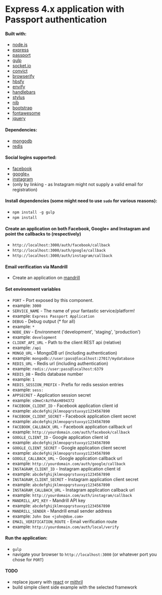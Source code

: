 Express 4.x application with Passport authentication
====================================================

#### Built with:
* [node.js](http://www.nodejs.org/)
* [express](http://www.expressjs.com/)
* [passport](http://www.passportjs.org/)
* [gulp](http://www.gulpjs.com/)
* [socket.io](http://www.socket.io/)
* [convict](http://github.com/mozilla/node-convict/)
* [browserify](http://www.browserify.org/)
 * [hbsfy](http://github.com/epeli/node-hbsfy/)
 * [envify](http://github.com/hughsk/envify/)
* [handlebars](http://handlebarsjs.com/)
* [stylus](http://learnboost.github.io/stylus/)
 * [nib](http://visionmedia.github.io/nib/)
* [bootstrap](http://getbootstrap.com/)
* [fontawesome](http://fortawesome.github.io/Font-Awesome/)
* [jquery](http://www.jquery.com/)

#### Dependencies:
* [mongodb](http://www.mongodb.org/)
* [redis](http://redis.io/)

#### Social logins supported:
* [facebook](http://developers.facebook.com/)
* [google+](http://developers.google.com/+/)
* [instagram](http://instagram.com/developer/)
 * (only by linking - as Instagram might not supply a valid email for registration)

#### Install dependencies (some might need to use `sudo` for various reasons): ###
* `npm install -g gulp`
* `npm install`

#### Create an application on both Facebook, Google+ and Instagram and point the callbacks to (respectively)
* `http://localhost:3000/auth/facebook/callback`
* `http://localhost:3000/auth/google/callback`
* `http://localhost:3000/auth/instagram/callback`

#### Email verification via Mandrill
* Create an application on [mandrill](http://mandrill.com/)

#### Set environment variables
* `PORT` - Port exposed by this component.
 * example: `3000`
* `SERVICE_NAME` - The name of your fantastic service/platform!
 * example: `Express Passport Application`
* `DEBUG` - Debug output (* for all)
 * example: `*`
* `NODE_ENV` - Environment ('development', 'staging', 'production')
 * example: `development`
* `CLIENT_API_URL` - Path to the client REST api (relative)
 * example: `/api`
* `MONGO_URL` - MongoDB url (including authentication)
 * example: `mongodb://user:pass@localhost:27017/mydatabase`
* `REDIS_URL` - Redis url (including authentication)
 * example: `redis://user:pass@localhost:6379`
* `REDIS_DB` - Redis database number
 * example: `1`
* `REDIS_SESSION_PREFIX` - Prefix for redis session entries
 * example: `sess:`
* `APPSECRET` - Application session secret
 * example: `sOmeCrAzYhAsH894372`
* `FACEBOOK_CLIENT_ID` - Facebook application client id
 * example: `abcdefghijklmnopqrstuvxyz1234567890`
* `FACEBOOK_CLIENT_SECRET` - Facebook application client secret
 * example: `abcdefghijklmnopqrstuvxyz1234567890`
* `FACEBOOK_CALLBACK_URL` - Facebook application callback url
 * example: `http://yourdomain.com/auth/facebook/callback`
* `GOOGLE_CLIENT_ID` - Google application client id
 * example: `abcdefghijklmnopqrstuvxyz1234567890`
* `GOOGLE_CLIENT_SECRET` - Google application client secret
 * example: `abcdefghijklmnopqrstuvxyz1234567890`
* `GOOGLE_CALLBACK_URL` - Google application callback url
 * example: `http://yourdomain.com/auth/google/callback`
* `INSTAGRAM_CLIENT_ID` - Instagram application client id
 * example: `abcdefghijklmnopqrstuvxyz1234567890`
* `INSTAGRAM_CLIENT_SECRET` - Instagram application client secret
 * example: `abcdefghijklmnopqrstuvxyz1234567890`
* `INSTAGRAM_CALLBACK_URL` - Instagram application callback url
 * example: `http://yourdomain.com/auth/instagram/callback`
* `MANDRILL_API_KEY` - Mandrill API key
 * example: `abcdefghijklmnopqrstuvxyz1234567890`
* `MANDRILL_SENDER` - Mandrill email sender address
 * example: `John Doe <john@doe.com>`
* `EMAIL_VERIFICATION_ROUTE` - Email verification route 
 * example: `http://yourdomain.com/auth/local/verify`

#### Run the application:
* `gulp`
* navigate your browser to `http://localhost:3000` (or whatever port you chose for `PORT`)

#### TODO
* replace jquery with [react](http://facebook.github.io/react/) or [mithril](http://lhorie.github.io/mithril/)
* build simple client side example with the selected framework
